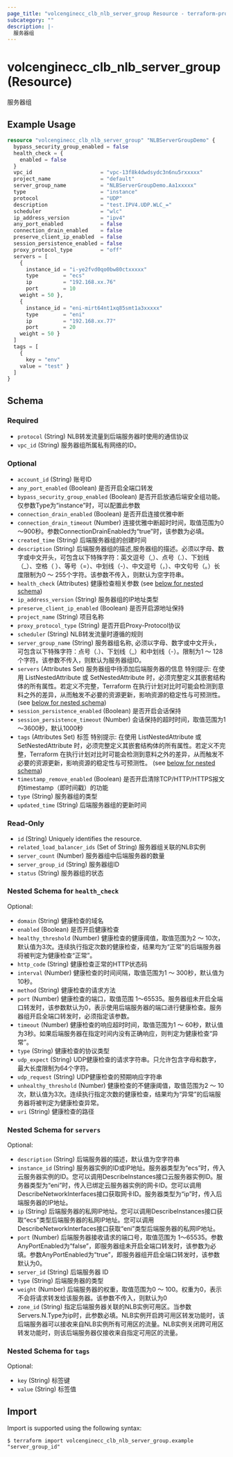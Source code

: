 ```yaml
---
page_title: "volcenginecc_clb_nlb_server_group Resource - terraform-provider-volcenginecc"
subcategory: ""
description: |-
  服务器组
---
```


# volcenginecc_clb_nlb_server_group (Resource)

服务器组

## Example Usage

```terraform
resource "volcenginecc_clb_nlb_server_group" "NLBServerGroupDemo" {
  bypass_security_group_enabled = false
  health_check = {
    enabled = false
  }
  vpc_id                      = "vpc-13f8k4dwdsydc3n6nu5rxxxxx"
  project_name                = "default"
  server_group_name           = "NLBServerGroupDemo.Aa1xxxxx"
  type                        = "instance"
  protocol                    = "UDP"
  description                 = "test.IPV4.UDP.WLC_="
  scheduler                   = "wlc"
  ip_address_version          = "ipv4"
  any_port_enabled            = false
  connection_drain_enabled    = false
  preserve_client_ip_enabled  = false
  session_persistence_enabled = false
  proxy_protocol_type         = "off"
  servers = [
    {
      instance_id = "i-ye2fvd0qo0bw80ctxxxxx"
      type        = "ecs"
      ip          = "192.168.xx.76"
      port        = 10
    weight = 50 },
    {
      instance_id = "eni-mirt64nt1xq85smt1a3xxxxx"
      type        = "eni"
      ip          = "192.168.xx.77"
      port        = 20
    weight = 50 }
  ]
  tags = [
    {
      key = "env"
    value = "test" }
  ]
}
```

<!-- schema generated by tfplugindocs -->
## Schema

### Required

- `protocol` (String) NLB转发流量到后端服务器时使用的通信协议
- `vpc_id` (String) 服务器组所属私有网络的ID。

### Optional

- `account_id` (String) 账号ID
- `any_port_enabled` (Boolean) 是否开启全端口转发
- `bypass_security_group_enabled` (Boolean) 是否开启放通后端安全组功能。仅参数Type为“instance”时，可以配置此参数
- `connection_drain_enabled` (Boolean) 是否开启连接优雅中断
- `connection_drain_timeout` (Number) 连接优雅中断超时时间，取值范围为0～900秒。参数ConnectionDrainEnabled为“true”时，该参数为必填。
- `created_time` (String) 后端服务器组的创建时间
- `description` (String) 后端服务器组的描述,服务器组的描述。必须以字母、数字或中文开头，可包含以下特殊字符：英文逗号（,）、点号（.）、下划线（_）、空格（ ）、等号（=）、中划线（-）、中文逗号（，）、中文句号（。）长度限制为0 ～ 255个字符。该参数不传入，则默认为空字符串。
- `health_check` (Attributes) 健康检查相关参数 (see [below for nested schema](#nestedatt--health_check))
- `ip_address_version` (String) 服务器组的IP地址类型
- `preserve_client_ip_enabled` (Boolean) 是否开启源地址保持
- `project_name` (String) 项目名称
- `proxy_protocol_type` (String) 是否开启Proxy-Protocol协议
- `scheduler` (String) NLB转发流量时遵循的规则
- `server_group_name` (String) 服务器组名称, 必须以字母、数字或中文开头，可包含以下特殊字符：点号（.）、下划线（_）和中划线（-）。限制为1 ～ 128个字符。该参数不传入，则默认为服务器组ID。
- `servers` (Attributes Set) 服务器组中待添加后端服务器的信息
 特别提示: 在使用 ListNestedAttribute 或 SetNestedAttribute 时，必须完整定义其嵌套结构体的所有属性。若定义不完整，Terraform 在执行计划对比时可能会检测到意料之外的差异，从而触发不必要的资源更新，影响资源的稳定性与可预测性。 (see [below for nested schema](#nestedatt--servers))
- `session_persistence_enabled` (Boolean) 是否开启会话保持
- `session_persistence_timeout` (Number) 会话保持的超时时间，取值范围为1～3600秒，默认1000秒
- `tags` (Attributes Set) 标签
 特别提示: 在使用 ListNestedAttribute 或 SetNestedAttribute 时，必须完整定义其嵌套结构体的所有属性。若定义不完整，Terraform 在执行计划对比时可能会检测到意料之外的差异，从而触发不必要的资源更新，影响资源的稳定性与可预测性。 (see [below for nested schema](#nestedatt--tags))
- `timestamp_remove_enabled` (Boolean) 是否开启清除TCP/HTTP/HTTPS报文的timestamp（即时间戳）的功能
- `type` (String) 服务器组的类型
- `updated_time` (String) 后端服务器组的更新时间

### Read-Only

- `id` (String) Uniquely identifies the resource.
- `related_load_balancer_ids` (Set of String) 服务器组关联的NLB实例
- `server_count` (Number) 服务器组中后端服务器的数量
- `server_group_id` (String) 服务器组ID
- `status` (String) 服务器组的状态

<a id="nestedatt--health_check"></a>
### Nested Schema for `health_check`

Optional:

- `domain` (String) 健康检查的域名
- `enabled` (Boolean) 是否开启健康检查
- `healthy_threshold` (Number) 健康检查的健康阈值，取值范围为2 ～ 10次，默认值为3次。连续执行指定次数的健康检查，结果均为“正常”的后端服务器将被判定为健康检查“正常”。
- `http_code` (String) 健康检查正常的HTTP状态码
- `interval` (Number) 健康检查的时间间隔，取值范围为1 ～ 300秒，默认值为10秒。
- `method` (String) 健康检查的请求方法
- `port` (Number) 健康检查的端口，取值范围 1～65535。服务器组未开启全端口转发时，该参数默认为0，表示使用后端服务器的端口进行健康检查。服务器组开启全端口转发时，必须指定该参数。
- `timeout` (Number) 健康检查的响应超时时间，取值范围为1 ～ 60秒，默认值为3秒。如果后端服务器在指定时间内没有正确响应，则判定为健康检查“异常”。
- `type` (String) 健康检查的协议类型
- `udp_expect` (String) UDP健康检查的请求字符串。只允许包含字母和数字，最大长度限制为64个字符。
- `udp_request` (String) UDP健康检查的预期响应字符串
- `unhealthy_threshold` (Number) 健康检查的不健康阈值，取值范围为2 ～ 10次，默认值为3次。连续执行指定次数的健康检查，结果均为“异常”的后端服务器将被判定为健康检查异常。
- `uri` (String) 健康检查的路径


<a id="nestedatt--servers"></a>
### Nested Schema for `servers`

Optional:

- `description` (String) 后端服务器的描述，默认值为空字符串
- `instance_id` (String) 服务器实例的ID或IP地址。服务器类型为“ecs”时，传入云服务器实例的ID。您可以调用DescribeInstances接口云服务器实例ID。服务器类型为“eni”时，传入已绑定云服务器实例的网卡ID。您可以调用DescribeNetworkInterfaces接口获取网卡ID。服务器类型为“ip”时，传入后端服务器的IP地址。
- `ip` (String) 后端服务器的私网IP地址。您可以调用DescribeInstances接口获取“ecs”类型后端服务器的私网IP地址。您可以调用DescribeNetworkInterfaces接口获取“eni”类型后端服务器的私网IP地址。
- `port` (Number) 后端服务器接收请求的端口号，取值范围为 1～65535。参数AnyPortEnabled为“false”，即服务器组未开启全端口转发时，该参数为必填。参数AnyPortEnabled为“true”，即服务器组开启全端口转发时，该参数默认为0。
- `server_id` (String) 后端服务器 ID
- `type` (String) 后端服务器的类型
- `weight` (Number) 后端服务器的权重，取值范围为0 ～ 100。权重为0，表示不会将请求转发给该服务器。该参数不传入，则默认为0
- `zone_id` (String) 指定后端服务器关联的NLB实例可用区。当参数Servers.N.Type为ip时，此参数必填。NLB实例开启跨可用区转发功能时，该后端服务器可以接收来自NLB实例所有可用区的流量。NLB实例关闭跨可用区转发功能时，则该后端服务器仅接收来自指定可用区的流量。


<a id="nestedatt--tags"></a>
### Nested Schema for `tags`

Optional:

- `key` (String) 标签键
- `value` (String) 标签值

## Import

Import is supported using the following syntax:

```shell
$ terraform import volcenginecc_clb_nlb_server_group.example "server_group_id"
```
